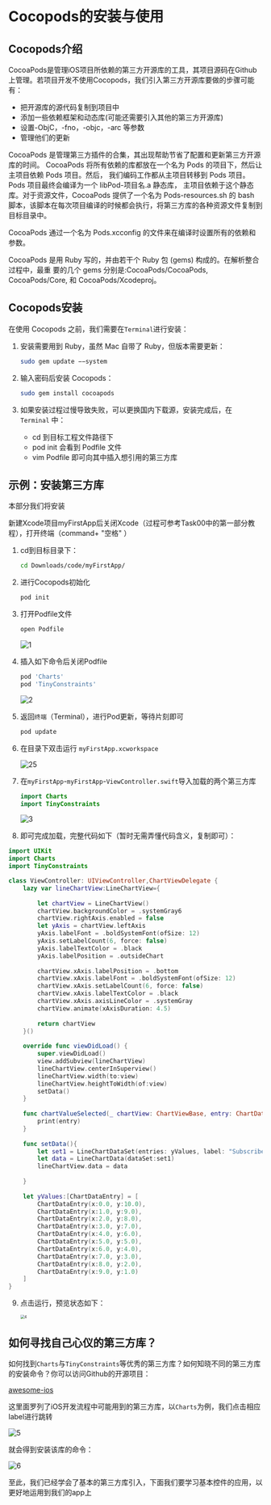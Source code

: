 # Cocopods的安装与使用

## Cocopods介绍

CocoaPods是管理iOS项目所依赖的第三方开源库的工具，其项目源码在Github上管理。若项目开发不使用Cocopods，我们引入第三方开源库要做的步骤可能有：

- 把开源库的源代码复制到项目中
- 添加一些依赖框架和动态库(可能还需要引入其他的第三方开源库)
- 设置-ObjC，-fno，-objc，-arc 等参数
- 管理他们的更新

CocoaPods 是管理第三方插件的合集，其出现帮助节省了配置和更新第三方开源库的时间。 CocoaPods 将所有依赖的库都放在一个名为 Pods 的项目下，然后让主项目依赖 Pods 项目。然后， 我们编码工作都从主项目转移到 Pods 项目。Pods 项目最终会编译为一个 libPod-项目名.a 静态库， 主项目依赖于这个静态库。对于资源文件，CocoaPods 提供了一个名为 Pods-resources.sh 的 bash 脚本，该脚本在每次项目编译的时候都会执行，将第三方库的各种资源文件复制到目标目录中。

CocoaPods 通过一个名为 Pods.xcconfig 的文件来在编译时设置所有的依赖和参数。

CocoaPods 是用 Ruby 写的，并由若干个 Ruby 包 (gems) 构成的。在解析整合过程中，最重 要的几个 gems 分别是:CocoaPods/CocoaPods, CocoaPods/Core, 和 CocoaPods/Xcodeproj。



## Cocopods安装

在使用 Cocopods 之前，我们需要在`Terminal`进行安装：

1. 安装需要用到 Ruby，虽然 Mac 自带了 Ruby，但版本需要更新：

   ```bash
   sudo gem update −−system
   ```

2. 输入密码后安装 Cocopods：

   ```bash
   sudo gem install cocoapods
   ```

3. 如果安装过程过慢导致失败，可以更换国内下载源，安装完成后，在 `Terminal` 中：

   - cd 到目标工程文件路径下
   - pod init 会看到 Podfile 文件
   - vim Podfile 即可向其中插入想引用的第三方库
   
   

## 示例：安装第三方库

本部分我们将安装



新建Xcode项目myFirstApp后关闭Xcode（过程可参考Task00中的第一部分教程），打开终端（command+ "空格" ）

1. cd到目标目录下：

   ```bash
   cd Downloads/code/myFirstApp/
   ```

2. 进行Cocopods初始化

   ```bash
   pod init
   ```

3. 打开Podfile文件

   ```bash
   open Podfile
   ```

   ![1](img/1.png)

4. 插入如下命令后关闭Podfile

   ```bash
   pod 'Charts'
   pod 'TinyConstraints'
   ```

   ![2](img/2.png)

5. 返回`终端`（Terminal），进行Pod更新，等待片刻即可

   ```bash
   pod update
   ```

6. 在目录下双击运行 `myFirstApp.xcworkspace`

   ![25](img/25.png)

7. 在`myFirstApp`-`myFirstApp`-`ViewController.swift`导入加载的两个第三方库

   ```swift
   import Charts
   import TinyConstraints
   ```

   ![3](img/3.png)

8. 即可完成加载，完整代码如下（暂时无需弄懂代码含义，复制即可）：

```swift
import UIKit
import Charts
import TinyConstraints

class ViewController: UIViewController,ChartViewDelegate {
    lazy var lineChartView:LineChartView={
        
        let chartView = LineChartView()
        chartView.backgroundColor = .systemGray6
        chartView.rightAxis.enabled = false
        let yAxis = chartView.leftAxis
        yAxis.labelFont = .boldSystemFont(ofSize: 12)
        yAxis.setLabelCount(6, force: false)
        yAxis.labelTextColor = .black
        yAxis.labelPosition = .outsideChart
        
        chartView.xAxis.labelPosition = .bottom
        chartView.xAxis.labelFont = .boldSystemFont(ofSize: 12)
        chartView.xAxis.setLabelCount(6, force: false)
        chartView.xAxis.labelTextColor = .black
        chartView.xAxis.axisLineColor = .systemGray
        chartView.animate(xAxisDuration: 4.5)
        
        return chartView
    }()
    
    override func viewDidLoad() {
        super.viewDidLoad()
        view.addSubview(lineChartView)
        lineChartView.centerInSuperview()
        lineChartView.width(to:view)
        lineChartView.heightToWidth(of:view)
        setData()
    }
    
    func chartValueSelected(_ chartView: ChartViewBase, entry: ChartDataEntry, highlight: Highlight) {
        print(entry)
    }
    
    func setData(){
        let set1 = LineChartDataSet(entries: yValues, label: "Subscribers")
        let data = LineChartData(dataSet:set1)
        lineChartView.data = data
        
    }
    
    let yValues:[ChartDataEntry] = [
        ChartDataEntry(x:0.0, y:10.0),
        ChartDataEntry(x:1.0, y:9.0),
        ChartDataEntry(x:2.0, y:8.0),
        ChartDataEntry(x:3.0, y:7.0),
        ChartDataEntry(x:4.0, y:6.0),
        ChartDataEntry(x:5.0, y:5.0),
        ChartDataEntry(x:6.0, y:4.0),
        ChartDataEntry(x:7.0, y:3.0),
        ChartDataEntry(x:8.0, y:2.0),
        ChartDataEntry(x:9.0, y:1.0)
    ]
}
```

9. 点击运行，预览状态如下：

   <img src="img/4.png" alt="4" style="zoom:50%;" />

## 如何寻找自己心仪的第三方库？

如何找到`Charts`与`TinyConstraints`等优秀的第三方库？如何知晓不同的第三方库的安装命令？你可以访问Github的开源项目：

[awesome-ios](https://github.com/vsouza/awesome-ios)

这里面罗列了iOS开发流程中可能用到的第三方库，以`Charts`为例，我们点击相应label进行跳转

![5](img/5.png)

就会得到安装该库的命令：

![6](img/6.png)

至此，我们已经学会了基本的第三方库引入，下面我们要学习基本控件的应用，以更好地运用到我们的app上
